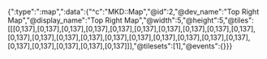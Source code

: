 {":type":":map",":data":{"^c":"MKD::Map","@id":2,"@dev_name":"Top Right Map","@display_name":"Top Right Map","@width":5,"@height":5,"@tiles":[[[0,137],[0,137],[0,137],[0,137],[0,137],[0,137],[0,137],[0,137],[0,137],[0,137],[0,137],[0,137],[0,137],[0,137],[0,137],[0,137],[0,137],[0,137],[0,137],[0,137],[0,137],[0,137],[0,137],[0,137],[0,137]]],"@tilesets":[1],"@events":{}}}